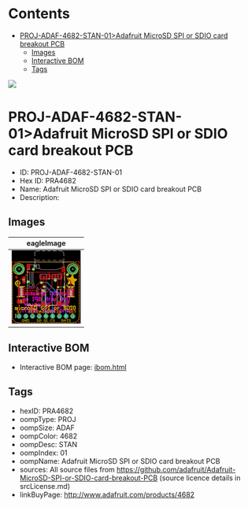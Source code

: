 



Contents
========

* [PROJ-ADAF-4682-STAN-01>Adafruit MicroSD SPI or SDIO card breakout PCB](#proj-adaf-4682-stan-01adafruit-microsd-spi-or-sdio-card-breakout-pcb)
	* [Images](#images)
	* [Interactive BOM](#interactive-bom)
	* [Tags](#tags)
  
![][im]
# PROJ-ADAF-4682-STAN-01>Adafruit MicroSD SPI or SDIO card breakout PCB

- ID: PROJ-ADAF-4682-STAN-01
- Hex ID: PRA4682
- Name: Adafruit MicroSD SPI or SDIO card breakout PCB
- Description: 

## Images
  
  

|eagleImage|
| :---: |
|[![eagleImage](eagleImage_140.png)](eagleImage_600.png)|

## Interactive BOM

- Interactive BOM page: [ibom.html](kicad/bom/ibom.html)

## Tags

- hexID: PRA4682
- oompType: PROJ
- oompSize: ADAF
- oompColor: 4682
- oompDesc: STAN
- oompIndex: 01
- oompName: Adafruit MicroSD SPI or SDIO card breakout PCB
- sources: All source files from https://github.com/adafruit/Adafruit-MicroSD-SPI-or-SDIO-card-breakout-PCB (source licence details in srcLicense.md)
- linkBuyPage: http://www.adafruit.com/products/4682



[im]: eagleImage_450.png
